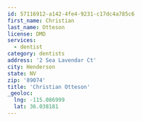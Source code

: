```yaml
---
id: 57116912-a142-4fe4-9231-c17dc4a785c6
first_name: Christian
last_name: Otteson
license: DMD
services:
  - dentist
category: dentists
address: '2 Sea Lavendar Ct'
city: Henderson
state: NV
zip: '89074'
title: 'Christian Otteson'
_geoloc:
  lng: -115.086999
  lat: 36.038181
---
```

